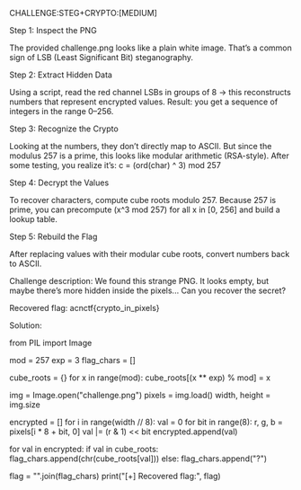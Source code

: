 CHALLENGE:STEG+CRYPTO:[MEDIUM]

Step 1: Inspect the PNG

The provided challenge.png looks like a plain white image. That’s a common sign of LSB (Least Significant Bit) steganography.

Step 2: Extract Hidden Data

Using a script, read the red channel LSBs in groups of 8 → this reconstructs numbers that represent encrypted values.
Result: you get a sequence of integers in the range 0–256.

Step 3: Recognize the Crypto

Looking at the numbers, they don’t directly map to ASCII. But since the modulus 257 is a prime, this looks like modular arithmetic (RSA-style).
After some testing, you realize it’s:
c = (ord(char) ^ 3) mod 257

Step 4: Decrypt the Values

To recover characters, compute cube roots modulo 257.
Because 257 is prime, you can precompute (x^3 mod 257) for all x in [0, 256] and build a lookup table.

Step 5: Rebuild the Flag

After replacing values with their modular cube roots, convert numbers back to ASCII.

Challenge description:
We found this strange PNG. 
It looks empty, but maybe there’s more hidden inside the pixels...
Can you recover the secret?


Recovered flag:
acnctf{crypto_in_pixels}


Solution:

from PIL import Image

mod = 257
exp = 3
flag_chars = []


cube_roots = {}
for x in range(mod):
    cube_roots[(x ** exp) % mod] = x


img = Image.open("challenge.png")
pixels = img.load()
width, height = img.size


encrypted = []
for i in range(width // 8):
    val = 0
    for bit in range(8):
        r, g, b = pixels[i * 8 + bit, 0]
        val |= (r & 1) << bit
    encrypted.append(val)


for val in encrypted:
    if val in cube_roots:
        flag_chars.append(chr(cube_roots[val]))
    else:
        flag_chars.append("?")

flag = "".join(flag_chars)
print("[+] Recovered flag:", flag)



